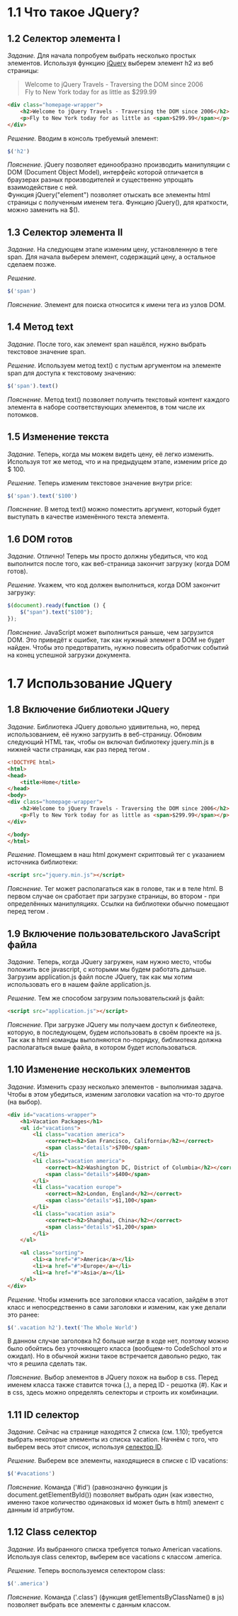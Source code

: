# 1.1 Что такое JQuery?

## 1.2 Селектор элемента I

_Задание._
Для начала попробуем выбрать несколько простых элементов. Используя функцию [jQuery](http://api.jquery.com/element-selector/) выберем элемент h2 из веб страницы:
>Welcome to jQuery Travels - Traversing the DOM since 2006   
Fly to New York today for as little as $299.99   
```html
<div class="homepage-wrapper">
    <h2>Welcome to jQuery Travels - Traversing the DOM since 2006</h2>
    <p>Fly to New York today for as little as <span>$299.99</span></p>
</div>
```

_Решение._
Вводим в консоль требуемый элемент:
```javascript
$('h2')
```

_Пояснение._
jQuery позволяет единообразно производить манипуляции с DOM (Document Object Model), интерфейс которой отличается в браузерах разных производителей и существенно упрощать взаимодействие с ней.   
Функция jQuery("element") позволяет отыскать все элементы html страницы с полученным именем тега. Функцию jQuery(), для краткости, можно заменить на $().

## 1.3 Селектор элемента II

_Задание._
На следующем этапе изменим цену, установленную в теге span. Для начала выберем элемент, содержащий цену, а остальное сделаем позже. 

_Решение._
```javascript
$('span')
```

_Пояснение._
Элемент для поиска относится к имени тега из узлов DOM.

## 1.4 Метод text

_Задание._
После того, как элемент span нашёлся, нужно выбрать текстовое значение span. 

_Решение._
Используем метод text() с пустым аргументом на элементе span для доступа к текстовому значению:
```javascript
$('span').­text()
```

_Пояснение._
Метод text() позволяет получить текстовый контент каждого элемента в наборе соответствующих элементов, в том числе их потомков.

## 1.5 Изменение текста

_Задание._
Теперь, когда мы можем видеть цену, её легко изменить. Используя тот же метод, что и на предыдущем этапе, изменим price до $ 100.

_Решение._
Теперь изменим текстовое значение внутри price:
```javascript
$('span').text('$100')
```

_Пояснение._
В метод text() можно поместить аргумент, который будет выступать в качестве изменённого текста элемента.

## 1.6 DOM готов

_Задание._
Отлично! Теперь мы просто должны убедиться, что код выполнится после того, как веб-страница закончит загрузку (когда DOM готов).

_Решение._
Укажем, что код должен выполниться, когда DOM закончит загрузку:
```javascript
$(document).ready(function () {
    $("span").text("$100");
});
```

_Пояснение._
JavaScript может выполниться раньше, чем загрузится DOM. Это приведёт к ошибке, так как нужный элемент в DOM не будет найден. Чтобы это предотвратить, нужно повесить обработчик событий на конец успешной загрузки документа.

# 1.7 Использование JQuery

## 1.8 Включение библиотеки JQuery

_Задание._
Библиотека JQuery довольно удивительна, но, перед использованием, её нужно загрузить в веб-страницу. Обновим следующий HTML так, чтобы он включал библиотеку jquery.min.js в нижней части страницы, как раз перед тегом </body>.
```html
<!DOCTYPE html>
<html>
<head>
    <title>Home</title>
</head>
<body>
<div class="homepage-wrapper">
    <h2>Welcome to jQuery Travels - Traversing the DOM since 2006</h2>
    <p>Fly to New York today for as little as <span>$299.99</span></p>
</div>

</body>
</html>
```

_Решение._
Помещаем в наш html документ скриптовый тег с указанием источника библиотеки:
```html
<script src="jquery.min.js"></script>
```

_Пояснение._
Тег <script></script> может располагаться как в голове, так и в теле html. В первом случае он сработает при загрузке страницы, во втором - при определённых манипуляциях. Ссылки на библиотеки обычно помещают перед тегом </body>.

## 1.9 Включение пользовательского JavaScript файла

_Задание._
Теперь, когда JQuery загружен, нам нужно место, чтобы положить все javascript, с которыми мы будем работать дальше. Загрузим application.js файл после JQuery, так как мы хотим использовать его в нашем файле application.js.

_Решение._
Тем же способом загрузим пользовательский js файл:
```html
<script src="application.js"></script>
```

_Пояснение._
При загрузке JQuery мы получаем доступ к библеотеке, которую, в последующем, будем использовать в своём проекте на js. Так как в html команды выполняются по-порядку, библиотека должна располагаться выше файла, в котором будет использоваться.

## 1.10 Изменение нескольких элементов

_Задание._
Изменить сразу несколько элементов - выполнимая задача. Чтобы в этом убедиться, изменим заголовки vacation на что-то другое (на выбор).
```html
<div id="vacations-wrapper">
    <h1>Vacation Packages</h1>
    <ul id="vacations">
        <li class="vacation america">
            <correct><h2>San Francisco, California</h2></correct>
            <span class="details">$700</span>
        </li>
        <li class="vacation america">
            <correct><h2>Washington DC, District of Columbia</h2></correct>
            <span class="details">$400</span>
        </li>
        <li class="vacation europe">
            <correct><h2>London, England</h2></correct>
            <span class="details">$1,100</span>
        </li>
        <li class="vacation asia">
            <correct><h2>Shanghai, China</h2></correct>
            <span class="details">$1,200</span>
        </li>
    </ul>

    <ul class="sorting">
        <li><a href="#">America</a></li>
        <li><a href="#">Europe</a></li>
        <li><a href="#">Asia</a></li>
    </ul>
</div>
```

_Решение._
Чтобы изменить все заголовки класса vacati­on, зайдём в этот класс и непосредственно в сами заголовки и изменим, как уже делали это ранее:
```javascript
$('.vacati­on h2').­text('The Whole­ World­')
```
В данном случае заголовка h2 больше нигде в коде нет, поэтому можно было обойтись без уточняющего класса (вообщем-то CodeSchool это и ожидал). Но в обычной жизни такое встречается давольно редко, так что я решила сделать так.

_Пояснение._
Выбор элементов в JQuery похож на выбор в css. Перед именем класса также ставится точка (.), а перед ID - решотка (#). Как и в css, здесь можно определять селекторы и строить их комбинации.

##  1.11 ID селектор

_Задание._
Сейчас на странице находятся 2 списка (см. 1.10); требуется выбрать некоторые элементы из списка vacation. Начнём с того, что выберем весь этот список, используя [селектор ID](http://api.jquery.com/id-selector/). 

_Решение._
Выберем все элементы, находящиеся в списке с ID vacations:
```javascript
$('#vacati­ons')
```

_Пояснение._
Команда ('#id') (равнозначно функции js document.getElementById()) позволяет выбрать один (как известно, именно такое количество одинаковых id может быть в html) элемент с данным id атрибутом.

## 1.12 Class селектор

_Задание._
Из выбранного списка требуется только American vacations. Используя class селектор, выберем все vacations с классом .america.

_Решение._
Теперь воспользуемся селектором class:
```javascript
$('.americ­a')
```

_Пояснение._
Команда ('.class') (функция getElementsByClassName() в js) позволяет выбрать все элементы с данным классом.

